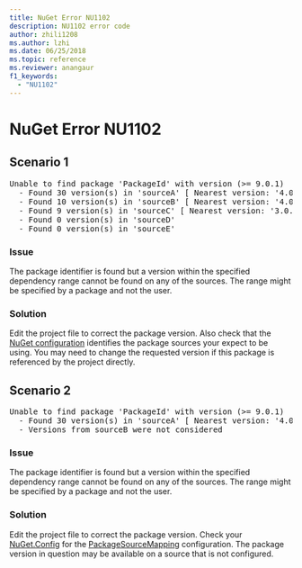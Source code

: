 ```yaml
---
title: NuGet Error NU1102
description: NU1102 error code
author: zhili1208
ms.author: lzhi
ms.date: 06/25/2018
ms.topic: reference
ms.reviewer: anangaur
f1_keywords: 
  - "NU1102"
---
```


# NuGet Error NU1102

## Scenario 1

<pre>Unable to find package 'PackageId' with version (>= 9.0.1)<br/>  - Found 30 version(s) in 'sourceA' [ Nearest version: '4.0.0' ]<br/>  - Found 10 version(s) in 'sourceB' [ Nearest version: '4.0.0-rc-2129' ]<br/>  - Found 9 version(s) in 'sourceC' [ Nearest version: '3.0.0-beta-00032' ]<br/>  - Found 0 version(s) in 'sourceD'<br/>  - Found 0 version(s) in 'sourceE'</pre>

### Issue
The package identifier is found but a version within the specified dependency range cannot be found on any of the sources. The range might be specified by a package and not the user.

### Solution
Edit the project file to correct the package version. Also check that the [NuGet configuration](../../consume-packages/Configuring-NuGet-Behavior.md) identifies the package sources your expect to be using. You may need to change the requested version if this package is referenced by the project directly.

## Scenario 2

<pre>Unable to find package 'PackageId' with version (>= 9.0.1)<br/>  - Found 30 version(s) in 'sourceA' [ Nearest version: '4.0.0' ]<br/>  - Versions from sourceB were not considered
</pre>

### Issue
The package identifier is found but a version within the specified dependency range cannot be found on any of the sources. The range might be specified by a package and not the user.

### Solution

Edit the project file to correct the package version.
Check your [NuGet.Config](../../consume-packages/Configuring-NuGet-Behavior.md) for the [PackageSourceMapping](../../consume-packages/Package-Source-Mapping.md) configuration. The package version in question may be available on a source that is not configured.
